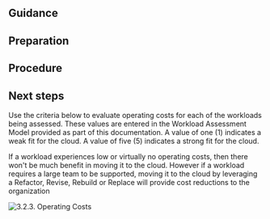## Guidance

## Preparation

## Procedure

## Next steps



Use the criteria below to evaluate operating costs for each of the workloads being assessed.  These values are entered in the Workload Assessment Model provided as part of this documentation.  A value of one (1) indicates a weak fit for the cloud.  A value of five (5) indicates a strong fit for the cloud. 

 

If a workload experiences low or virtually no operating costs, then there won't be much benefit in moving it to the cloud.  However if a workload requires a large team to be supported, moving it to the cloud by leveraging a Refactor, Revise, Rebuild or Replace will provide cost reductions to the organization 

 ![3.2.3. Operating Costs](https://github.com/alvarovitta/Workload/blob/master/images/3.2.3%20Operating%20Costs.emf)


